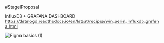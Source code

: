 #Stage1Proposal

InfluxDB + GRAFANA DASHBOARD
https://datalogd.readthedocs.io/en/latest/recipes/win_serial_influxdb_grafana.html


![Figma basics (1)](https://user-images.githubusercontent.com/124263652/236239072-c0fcc080-756f-4efd-9e24-2e5d5f78a83b.png)

